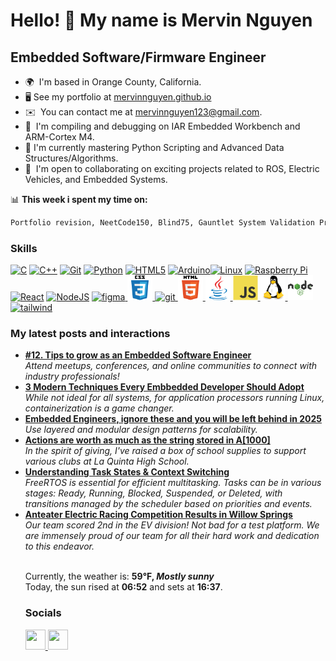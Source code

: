 Hello! 👋 My name is Mervin Nguyen
=====================================================================================================================================

Embedded Software/Firmware Engineer
------------------------------------------------

* 🌍  I'm based in Orange County, California.
* 🖥️  See my portfolio at [mervinnguyen.github.io](http://mervinnguyen.github.io)
* ✉️  You can contact me at [mervinnguyen123@gmail.com](mailto:mervinnguyen123@gmail.com).
* 🧠  I'm compiling and debugging on IAR Embedded Workbench and ARM-Cortex M4.
* 🚀  I'm currently mastering Python Scripting and Advanced Data Structures/Algorithms.
* 🤝  I'm open to collaborating on exciting projects related to ROS, Electric Vehicles, and Embedded Systems.

📊 **This week i spent my time on:**
<!--START_SECTION:waka-->

```txt
Portfolio revision, NeetCode150, Blind75, Gauntlet System Validation Project, and research with Kernel and Bootloader.
```

### Skills


<p align="left">
<a href="https://docs.microsoft.com/en-us/cpp/?view=msvc-170" target="_blank" rel="noreferrer"><img src="https://raw.githubusercontent.com/danielcranney/readme-generator/main/public/icons/skills/c-colored.svg" width="36" height="36" alt="C" /></a>
<a href="https://docs.microsoft.com/en-us/cpp/?view=msvc-170" target="_blank" rel="noreferrer"><img src="https://raw.githubusercontent.com/danielcranney/readme-generator/main/public/icons/skills/cplusplus-colored.svg" width="36" height="36" alt="C++" /></a>
<a href="https://git-scm.com/" target="_blank" rel="noreferrer"><img src="https://raw.githubusercontent.com/danielcranney/readme-generator/main/public/icons/skills/git-colored.svg" width="36" height="36" alt="Git" /></a>
<a href="https://www.python.org/" target="_blank" rel="noreferrer"><img src="https://raw.githubusercontent.com/danielcranney/readme-generator/main/public/icons/skills/python-colored.svg" width="36" height="36" alt="Python" /></a>
<a href="https://developer.mozilla.org/en-US/docs/Glossary/HTML5" target="_blank" rel="noreferrer"><img src="https://raw.githubusercontent.com/danielcranney/readme-generator/main/public/icons/skills/html5-colored.svg" width="36" height="36" alt="HTML5" /></a>
<a href="https://store.arduino.cc/?gclid=Cj0KCQjw2eilBhCCARIsAG0Pf8uueBifykWcsSS4LPESeGQfxGVKJYnzV7bz471XfknQJy_1VINVWM8aAkLtEALw_wcB" target="_blank" rel="noreferrer"><img src="https://raw.githubusercontent.com/danielcranney/readme-generator/main/public/icons/skills/arduino-colored.svg" width="36" height="36" alt="Arduino" /></a><a href="https://www.linux.org" target="_blank" rel="noreferrer"><img src="https://raw.githubusercontent.com/danielcranney/readme-generator/main/public/icons/skills/linux-colored.svg" width="36" height="36" alt="Linux" /></a>
<a href="https://www.raspberrypi.org/" target="_blank" rel="noreferrer"><img src="https://raw.githubusercontent.com/danielcranney/readme-generator/main/public/icons/skills/raspberrypi-colored.svg" width="36" height="36" alt="Raspberry Pi" /></a>
<a href="https://reactjs.org/" target="_blank" rel="noreferrer"><img src="https://raw.githubusercontent.com/danielcranney/readme-generator/main/public/icons/skills/react-colored.svg" width="36" height="36" alt="React" /></a>
<a href="https://nodejs.org/en/" target="_blank" rel="noreferrer"><img src="https://raw.githubusercontent.com/danielcranney/readme-generator/main/public/icons/skills/nodejs-colored.svg" width="36" height="36" alt="NodeJS" /></a>
<a href="https://www.figma.com/" target="_blank" rel="noreferrer"> <img src="https://www.vectorlogo.zone/logos/figma/figma-icon.svg" alt="figma" width="40" height="40"/> </a>
<a href="https://www.w3schools.com/css/" target="_blank" rel="noreferrer"> <img src="https://raw.githubusercontent.com/devicons/devicon/master/icons/css3/css3-original-wordmark.svg" alt="css3" width="40" height="40"/> </a>
<a href="https://git-scm.com/" target="_blank" rel="noreferrer"> <img src="https://www.vectorlogo.zone/logos/git-scm/git-scm-icon.svg" alt="git" width="40" height="40"/> </a>
<a href="https://www.w3.org/html/" target="_blank" rel="noreferrer"> <img src="https://raw.githubusercontent.com/devicons/devicon/master/icons/html5/html5-original-wordmark.svg" alt="html5" width="40" height="40"/> </a>
<a href="https://www.java.com" target="_blank" rel="noreferrer"> <img src="https://raw.githubusercontent.com/devicons/devicon/master/icons/java/java-original.svg" alt="java" width="40" height="40"/> </a>
<a href="https://developer.mozilla.org/en-US/docs/Web/JavaScript" target="_blank" rel="noreferrer"> <img src="https://raw.githubusercontent.com/devicons/devicon/master/icons/javascript/javascript-original.svg" alt="javascript" width="40" height="40"/>
<a href="https://www.linux.org/" target="_blank" rel="noreferrer"> <img src="https://raw.githubusercontent.com/devicons/devicon/master/icons/linux/linux-original.svg" alt="linux" width="40" height="40"/> </a>
<a href="https://nodejs.org" target="_blank" rel="noreferrer"> <img src="https://raw.githubusercontent.com/devicons/devicon/master/icons/nodejs/nodejs-original-wordmark.svg" alt="nodejs" width="40" height="40"/> </a>
<a href="https://tailwindcss.com/" target="_blank" rel="noreferrer"> <img src="https://www.vectorlogo.zone/logos/tailwindcss/tailwindcss-icon.svg" alt="tailwind" width="40" height="40"/> </a>
</p>

<h3>My latest posts and interactions</h3>
<ul>
  <li><a href="https://www.linkedin.com/posts/kalpant-ruikar-286a04205_embeddedsystems-embeddedengineering-iot-activity-7275733900721561600-Jxq6?utm_source=share&utm_medium=member_desktop"><b>#12. Tips to grow as an Embedded Software Engineer</b></a><br/><i>Attend meetups, conferences, and online communities to connect with industry professionals!</i></li>
  <li><a href="https://www.linkedin.com/posts/jacobbeningo_3-modern-techniques-every-embedded-developer-activity-7272958506792554497-L-mx?utm_source=share&utm_medium=member_desktop"><b> 3 Modern Techniques Every Embbedded Developer Should Adopt</b></a><br/><i>While not ideal for all systems, for application processors running Linux, containerization is a game changer.</i></li>
   <li><a href="https://www.linkedin.com/posts/jacobbeningo_embedded-engineers-ignore-these-and-you-activity-7271871577401495553-0Sn3?utm_source=share&utm_medium=member_desktop"><b> Embedded Engineers, ignore these and you will be left behind in 2025</b></a><br/><i> Use layered and modular design patterns for scalability.</i></li>
  <li><a href="https://www.linkedin.com/posts/mervin-nguyen_actions-are-worth-as-much-as-the-string-stored-activity-7271556144844709890-HunT?utm_source=share&utm_medium=member_desktop"><b> Actions are worth as much as the string stored in A[1000]</b></a><br/><i>In the spirit of giving, I've raised a box of school supplies to support various clubs at La Quinta High School.</i></li>
  <li><a href="https://www.linkedin.com/posts/sagar-kanjariya_task-states-context-switching-ugcPost-7270632155515355136-sFbC?utm_source=share&utm_medium=member_desktop"><b>Understanding Task States & Context Switching</b></a><br/><i>FreeRTOS is essential for efficient multitasking. Tasks can be in various stages: Ready, Running, Blocked, Suspended, or Deleted, with transitions managed by the scheduler based on priorities and events.</i></li>
  <li><a href="https://www.linkedin.com/posts/anteater-electric-racing-5871942b7_if-you-havent-seen-it-already-the-results-activity-7269420443625762816-JfsX?utm_source=share&utm_medium=member_desktop"><b>Anteater Electric Racing Competition Results in Willow Springs</b></a><br/><i>Our team scored 2nd in the EV division! Not bad for a test platform. We are immensely proud of our team for all their hard work and dedication to this endeavor.</i></li>


<br/>Currently, the weather is: <b> 59°F, <i>Mostly sunny</i></b></br>Today, the sun rised at <b>06:52</b> and sets at <b>16:37</b>.</p>

### Socials

<p align="left"> <a href="https://www.github.com/mervinnguyen" target="_blank" rel="noreferrer"> <picture> <source media="(prefers-color-scheme: dark)" srcset="https://raw.githubusercontent.com/danielcranney/readme-generator/main/public/icons/socials/github-dark.svg" /> <source media="(prefers-color-scheme: light)" srcset="https://raw.githubusercontent.com/danielcranney/readme-generator/main/public/icons/socials/github.svg" /> <img src="https://raw.githubusercontent.com/danielcranney/readme-generator/main/public/icons/socials/github.svg" width="32" height="32" /> </picture> </a> <a href="https://www.linkedin.com/in/mervin-nguyen" target="_blank" rel="noreferrer"> <picture> <source media="(prefers-color-scheme: dark)" srcset="https://raw.githubusercontent.com/danielcranney/readme-generator/main/public/icons/socials/linkedin-dark.svg" /> <source media="(prefers-color-scheme: light)" srcset="https://raw.githubusercontent.com/danielcranney/readme-generator/main/public/icons/socials/linkedin.svg" /> <img src="https://raw.githubusercontent.com/danielcranney/readme-generator/main/public/icons/socials/linkedin.svg" width="32" height="32" /> </picture> </a></p>

